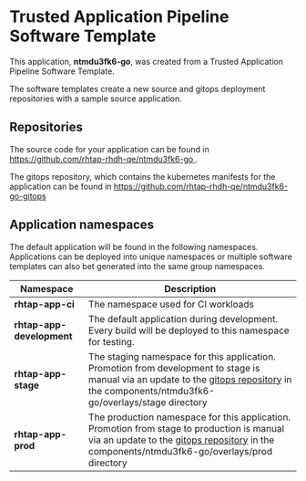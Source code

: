# Trusted Application Pipeline Software Template

This application, **ntmdu3fk6-go**, was created from a Trusted Application Pipeline Software Template.

The software templates create a new source and gitops deployment repositories with a sample source application. 

## Repositories

The source code for your application can be found in [https://github.com/rhtap-rhdh-qe/ntmdu3fk6-go ](https://github.com/rhtap-rhdh-qe/ntmdu3fk6-go ).
 
The gitops repository, which contains the kubernetes manifests for the application can be found in 
[https://github.com/rhtap-rhdh-qe/ntmdu3fk6-go-gitops ](https://github.com/rhtap-rhdh-qe/ntmdu3fk6-go-gitops ) 

## Application namespaces 

The default application will be found in the following namespaces. Applications can be deployed into unique namespaces or multiple software templates can also bet generated into the same group namespaces.  

|  Namespace   |  Description   |  
| -------- | -------- |
| **rhtap-app-ci** | The namespace used for CI workloads |
| **rhtap-app-development** | The default application during development. Every build will be deployed to this namespace for testing. |
| **rhtap-app-stage** | The staging namespace for this application. Promotion from development to stage is manual via an update to the [gitops repository](https://github.com/rhtap-rhdh-qe/ntmdu3fk6-go-gitops ) in the components/ntmdu3fk6-go/overlays/stage directory |
| **rhtap-app-prod** | The production namespace for this application. Promotion from stage to production is manual via an update to the [gitops repository](https://github.com/rhtap-rhdh-qe/ntmdu3fk6-go-gitops ) in the components/ntmdu3fk6-go/overlays/prod directory |